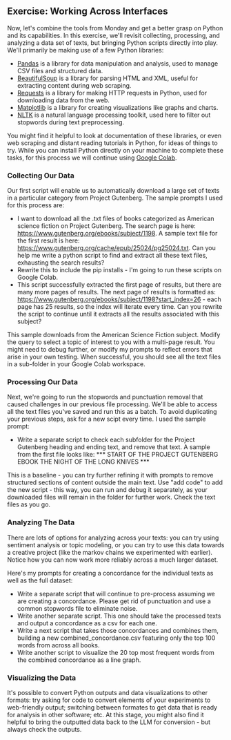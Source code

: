 ## Exercise: Working Across Interfaces

Now, let's combine the tools from Monday and get a better grasp on Python and its capabilities. In this exercise, we'll revisit collecting, processing, and analyzing a data set of texts, but bringing Python scripts directly into play. We'll primarily be making use of a few Python libraries: 

- [Pandas](https://pandas.pydata.org/) is a library for data manipulation and analysis, used to manage CSV files and structured data.
- [BeautifulSoup](https://beautiful-soup-4.readthedocs.io/en/latest/) is a library for parsing HTML and XML, useful for extracting content during web scraping.
- [Requests](https://requests.readthedocs.io/en/latest/) is a library for making HTTP requests in Python, used for downloading data from the web.
- [Matplotlib](https://matplotlib.org/) is a library for creating visualizations like graphs and charts.
- [NLTK](https://www.nltk.org/) is a natural language processing toolkit, used here to filter out stopwords during text preprocessing.

You might find it helpful to look at documentation of these libraries, or even web scraping and distant reading tutorials in Python, for ideas of things to try. While you can install Python directly on your machine to complete these tasks, for this process we will continue using [Google Colab](https://colab.research.google.com/).


### Collecting Our Data

Our first script will enable us to automatically download a large set of texts in a particular category from Project Gutenberg. The sample prompts I used for this process are:

- I want to download all the .txt files of books categorized as American science fiction on Project Gutenberg. The search page is here: https://www.gutenberg.org/ebooks/subject/1198. A sample text file for the first result is here: https://www.gutenberg.org/cache/epub/25024/pg25024.txt. Can you help me write a python script to find and extract all these text files, exhausting the search results?
- Rewrite this to include the pip installs - I'm going to run these scripts on Google Colab.
- This script successfully extracted the first page of results, but there are many more pages of results. The next page of results is formatted as: https://www.gutenberg.org/ebooks/subject/1198?start_index=26 - each page has 25 results, so the index will iterate every time. Can you rewrite the script to continue until it extracts all the results associated with this subject?

This sample downloads from the American Science Fiction subject. Modify the query to select a topic of interest to you with a multi-page result. You might need to debug further, or modify my prompts to reflect errors that arise in your own testing. When successful, you should see all the text files in a sub-folder in your Google Colab workspace.

### Processing Our Data

Next, we're going to run the stopwords and punctuation removal that caused challenges in our previous file processing. We'll be able to access all the text files you've saved and run this as a batch. To avoid duplicating your previous steps, ask for a new scipt every time. I used the sample prompt:

- Write a separate script to check each subfolder for the Project Gutenberg heading and ending text, and remove that text. A sample from the first file looks like: *** START OF THE PROJECT GUTENBERG EBOOK THE NIGHT OF THE LONG KNIVES ***

This is a baseline - you can try further refining it with prompts to remove structured sections of content outside the main text. Use "add code" to add the new script - this way, you can run and debug it separately, as your downloaded files will remain in the folder for further work. Check the text files as you go. 

### Analyzing The Data

There are lots of options for analyzing across your texts: you can try using sentiment analysis or topic modeling, or you can try to use this data towards a creative project (like the markov chains we experimented with earlier). Notice how you can now work more reliably across a much larger dataset. 

Here's my prompts for creating a concordance for the individual texts as well as the full dataset:

- Write a separate script that will continue to pre-process assuming we are creating a concordance. Please get rid of punctuation and use a common stopwords file to eliminate noise. 
- Write another separate script. This one should take the processed texts and output a concordance as a csv for each one.
- Write a next script that takes those concordances and combines them, building a new combined_concordance.csv featuring only the top 100 words from across all books.
- Write another script to visualize the 20 top most frequent words from the combined concordance as a line graph.

### Visualizing the Data

It's possible to convert Python outputs and data visualizations to other formats: try asking for code to convert elements of your experiments to web-friendly output; switching between formates to get data that is ready for analysis in other software; etc. At this stage, you might also find it helpful to bring the outputted data back to the LLM for conversion - but always check the outputs.
